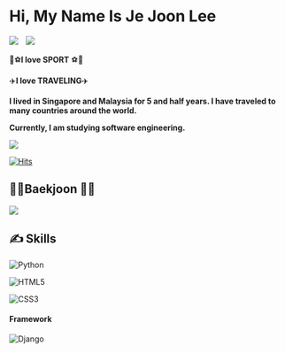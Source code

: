 # Hi, My Name Is Je Joon Lee

<img src="https://capsule-render.vercel.app/api?type=waving&color=auto&height=300&section=header&text=JeJoon'sGithub&fontSize=70" />

<a href="https://instagram.com/joons_217">
    <img 
        src="http://img.shields.io/badge/-Instagram-black?style=flat&logo=Instagram&link=https://instagram.com/joons_217/"
        style="height : auto; margin-left : 10px; margin-right : 10px;"/>
</a>

🏀⚽**I love SPORT** ⚽🏀

✈️**I love TRAVELING**✈️

**I lived in Singapore and Malaysia for 5 and half years. I have traveled to many countries around the world.**

**Currently, I am studying software engineering.**



<a href="https://github.com/jejoonlee/github-readme-stats">
  <img align="center" src="https://github-readme-stats.vercel.app/api?username=jejoonlee&theme=dark&show_icons=true" />
</a>

[![Hits](https://hits.seeyoufarm.com/api/count/incr/badge.svg?url=https%3A%2F%2Fgithub.com%2Fjejoonlee&count_bg=%2300FFBD&title_bg=%23000000&icon=&icon_color=%23E7E7E7&title=hits&edge_flat=false)](https://hits.seeyoufarm.com)


## 🧑‍💻Baekjoon 🧑‍💻

<a href="https://solved.ac/jejoonlee">
  <img align="center" src="http://mazassumnida.wtf/api/v2/generate_badge?boj=jejoonlee" />
</a>



## ✍️ Skills

![Python](https://img.shields.io/badge/python-3670A0?style=for-the-badge&logo=python&logoColor=ffdd54)

![HTML5](https://img.shields.io/badge/html5-%23E34F26.svg?style=for-the-badge&logo=html5&logoColor=white)

![CSS3](https://img.shields.io/badge/css3-%231572B6.svg?style=for-the-badge&logo=css3&logoColor=white)

#### Framework

![Django](https://img.shields.io/badge/django-%23092E20.svg?style=for-the-badge&logo=django&logoColor=white)
